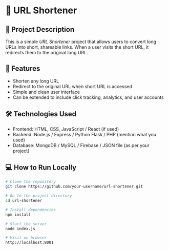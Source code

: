 # 🔗 URL Shortener

## 📌 Project Description

This is a simple *URL Shortener* project that allows users to convert long URLs into short, shareable links. When a user visits the short URL, it redirects them to the original long URL.

## 🚀 Features

- Shorten any long URL
- Redirect to the original URL when short URL is accessed
- Simple and clean user interface
- Can be extended to include click tracking, analytics, and user accounts

## 🛠 Technologies Used

- Frontend: HTML, CSS, JavaScript / React (if used)
- Backend: Node.js / Express / Python Flask / PHP (mention what you used)
- Database: MongoDB / MySQL / Firebase / JSON file (as per your project)

## 💻 How to Run Locally

```bash
# Clone the repository
git clone https://github.com/your-username/url-shortener.git

# Go to the project directory
cd url-shortener

# Install dependencies
npm install

# Start the server
node index.js

# Visit on browser
http://localhost:8001
